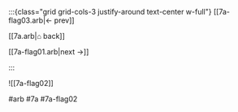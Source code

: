 :::{class="grid grid-cols-3 justify-around text-center w-full"}
[[7a-flag03.arb|← prev]]

[[7a.arb|⌂ back]]

[[7a-flag01.arb|next →]]

:::

![[7a-flag02]]

#arb #7a #7a-flag02

